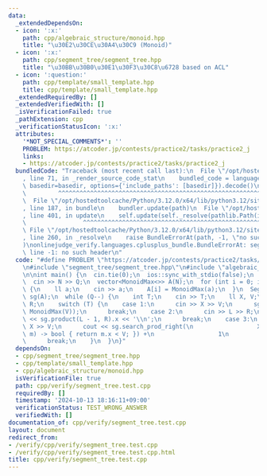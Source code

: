 ```yaml
---
data:
  _extendedDependsOn:
  - icon: ':x:'
    path: cpp/algebraic_structure/monoid.hpp
    title: "\u30E2\u30CE\u30A4\u30C9 (Monoid)"
  - icon: ':x:'
    path: cpp/segment_tree/segment_tree.hpp
    title: "\u30BB\u30B0\u30E1\u30F3\u30C8\u6728 based on ACL"
  - icon: ':question:'
    path: cpp/template/small_template.hpp
    title: cpp/template/small_template.hpp
  _extendedRequiredBy: []
  _extendedVerifiedWith: []
  _isVerificationFailed: true
  _pathExtension: cpp
  _verificationStatusIcon: ':x:'
  attributes:
    '*NOT_SPECIAL_COMMENTS*': ''
    PROBLEM: https://atcoder.jp/contests/practice2/tasks/practice2_j
    links:
    - https://atcoder.jp/contests/practice2/tasks/practice2_j
  bundledCode: "Traceback (most recent call last):\n  File \"/opt/hostedtoolcache/Python/3.12.0/x64/lib/python3.12/site-packages/onlinejudge_verify/documentation/build.py\"\
    , line 71, in _render_source_code_stat\n    bundled_code = language.bundle(stat.path,\
    \ basedir=basedir, options={'include_paths': [basedir]}).decode()\n          \
    \         ^^^^^^^^^^^^^^^^^^^^^^^^^^^^^^^^^^^^^^^^^^^^^^^^^^^^^^^^^^^^^^^^^^^^^^^^^^^^^^^^^\n\
    \  File \"/opt/hostedtoolcache/Python/3.12.0/x64/lib/python3.12/site-packages/onlinejudge_verify/languages/cplusplus.py\"\
    , line 187, in bundle\n    bundler.update(path)\n  File \"/opt/hostedtoolcache/Python/3.12.0/x64/lib/python3.12/site-packages/onlinejudge_verify/languages/cplusplus_bundle.py\"\
    , line 401, in update\n    self.update(self._resolve(pathlib.Path(included), included_from=path))\n\
    \                ^^^^^^^^^^^^^^^^^^^^^^^^^^^^^^^^^^^^^^^^^^^^^^^^^^^^^^^^^\n \
    \ File \"/opt/hostedtoolcache/Python/3.12.0/x64/lib/python3.12/site-packages/onlinejudge_verify/languages/cplusplus_bundle.py\"\
    , line 260, in _resolve\n    raise BundleErrorAt(path, -1, \"no such header\"\
    )\nonlinejudge_verify.languages.cplusplus_bundle.BundleErrorAt: segment_tree/segment_tree.hpp:\
    \ line -1: no such header\n"
  code: "#define PROBLEM \"https://atcoder.jp/contests/practice2/tasks/practice2_j\"\
    \n#include \"segment_tree/segment_tree.hpp\"\n#include \"algebraic_structure/monoid.hpp\"\
    \n\nint main() {\n  cin.tie(0);\n  ios::sync_with_stdio(false);\n  int N, Q;\n\
    \  cin >> N >> Q;\n  vector<MonoidMax<>> A(N);\n  for (int i = 0; i < N; i++)\
    \ {\n    ll a;\n    cin >> a;\n    A[i] = MonoidMax(a);\n  }\n  SegmentTree<MonoidMax<>>\
    \ sg(A);\n  while (Q--) {\n    int T;\n    cin >> T;\n    ll X, V;\n    int L,\
    \ R;\n    switch (T) {\n    case 1:\n      cin >> X >> V;\n      sg.set(X - 1,\
    \ MonoidMax(V));\n      break;\n    case 2:\n      cin >> L >> R;\n      cout\
    \ << sg.product(L - 1, R).x << '\\n';\n      break;\n    case 3:\n      cin >>\
    \ X >> V;\n      cout << sg.search_prod_right(\n                  X - 1, [&](MonoidMax<ll>\
    \ m) -> bool { return m.x < V; }) +\n                  1\n           << '\\n';\n\
    \      break;\n    }\n  }\n}"
  dependsOn:
  - cpp/segment_tree/segment_tree.hpp
  - cpp/template/small_template.hpp
  - cpp/algebraic_structure/monoid.hpp
  isVerificationFile: true
  path: cpp/verify/segment_tree.test.cpp
  requiredBy: []
  timestamp: '2024-10-13 18:16:11+09:00'
  verificationStatus: TEST_WRONG_ANSWER
  verifiedWith: []
documentation_of: cpp/verify/segment_tree.test.cpp
layout: document
redirect_from:
- /verify/cpp/verify/segment_tree.test.cpp
- /verify/cpp/verify/segment_tree.test.cpp.html
title: cpp/verify/segment_tree.test.cpp
---
```

